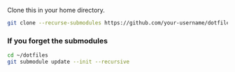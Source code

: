 Clone this in your home directory.
```bash
git clone --recurse-submodules https://github.com/your-username/dotfiles.git
```
### If you forget the submodules
```bash
cd ~/dotfiles
git submodule update --init --recursive
```
